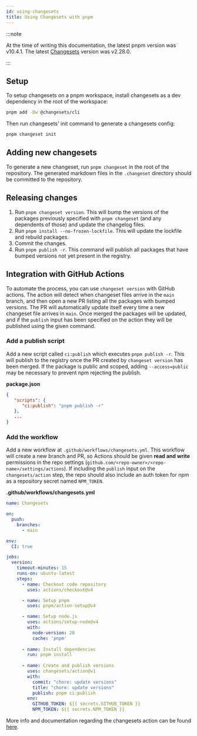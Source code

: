 ```yaml
---
id: using-changesets
title: Using Changesets with pnpm
---
```


:::note

At the time of writing this documentation, the latest pnpm version was
v10.4.1. The latest [Changesets](https://github.com/changesets/changesets) version was v2.28.0.

:::

## Setup

To setup changesets on a pnpm workspace, install changesets as a dev dependency
in the root of the workspace:

```sh
pnpm add -Dw @changesets/cli
```

Then run changesets' init command to generate a changesets config:

```sh
pnpm changeset init
```

## Adding new changesets

To generate a new changeset, run `pnpm changeset` in the root of the repository.
The generated markdown files in the `.changeset` directory should be committed
to the repository.

## Releasing changes

1. Run `pnpm changeset version`. This will bump the versions of the packages
   previously specified with `pnpm changeset` (and any dependents of those) and
   update the changelog files.
2. Run `pnpm install --no-frozen-lockfile`. This will update the lockfile and rebuild packages.
3. Commit the changes.
4. Run `pnpm publish -r`. This command will publish all packages that have
   bumped versions not yet present in the registry.

## Integration with GitHub Actions

To automate the process, you can use `changeset version` with GitHub actions. The action will detect when changeset files arrive in the `main` branch, and then open a new PR listing all the packages with bumped versions. The PR will automatically update itself every time a new changeset file arrives in `main`. Once merged the packages will be updated, and if the `publish` input has been specified on the action they will  be published using the given command.

### Add a publish script

Add a new script called `ci:publish` which executes `pnpm publish -r`. This will publish to the registry once the PR created by `changeset version` has been merged. If the package is public and scoped, adding `--access=public` may be necessary to prevent npm rejecting the publish.

**package.json**
```json
{
   "scripts": {
      "ci:publish": "pnpm publish -r"
   },
   ...
}
```

### Add the workflow

Add a new workflow at `.github/workflows/changesets.yml`. This workflow will create a new branch and PR, so Actions should be given **read and write** permissions in the repo settings (`github.com/<repo-owner>/<repo-name>/settings/actions`). If including the `publish` input on the `changesets/action` step, the repo should also include an auth token for npm as a repository secret named `NPM_TOKEN`.

**.github/workflows/changesets.yml**
```yaml
name: Changesets

on:
  push:
    branches:
      - main

env:
  CI: true

jobs:
  version:
    timeout-minutes: 15
    runs-on: ubuntu-latest
    steps:
      - name: Checkout code repository
        uses: actions/checkout@v4

      - name: Setup pnpm
        uses: pnpm/action-setup@v4

      - name: Setup node.js
        uses: actions/setup-node@v4
        with:
          node-version: 20
          cache: 'pnpm'
      
      - name: Install dependencies
        run: pnpm install
      
      - name: Create and publish versions
        uses: changesets/action@v1
        with:
          commit: "chore: update versions"
          title: "chore: update versions"
          publish: pnpm ci:publish
        env:
          GITHUB_TOKEN: ${{ secrets.GITHUB_TOKEN }}
          NPM_TOKEN: ${{ secrets.NPM_TOKEN }}
```

More info and documentation regarding the changesets action can be found
[here](https://github.com/changesets/action).
